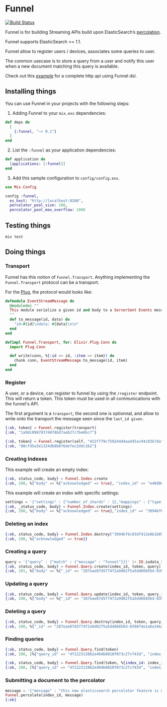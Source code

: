# Funnel

[![Build Status](https://travis-ci.org/chatgris/funnel.png?branch=master)](https://travis-ci.org/chatgris/funnel)

Funnel is for building Streaming APIs build upon ElasticSearch’s
[percolation](http://www.elasticsearch.org/guide/en/elasticsearch/reference/current/search-percolate.html).

Funnel supports ElasticSearch >= 1.1.

Funnel allow to register users / devices, associates some queries to user.

The common usecase is to store a query from a user and notify this user when a
new document matching this query is available.

Check out this [example](https://github.com/AF83/funnel_http) for a complete http api using Funnel dsl.

## Installing things

You can use Funnel in your projects with the following steps:

1. Adding Funnel to your `mix.exs` dependencies:

  ```elixir
  def deps do
    [
      {:funnel, "~> 0.1"}
    ]
  end
  ```

2. List the `:funnel` as your application dependencies:

  ```elixir
  def application do
    [applications: [:funnel]]
  end
  ```

3. Add this sample configuration to `config/config.exs`.

  ```elixir
  use Mix.Config

  config :funnel,
    es_host: "http://localhost:9200",
    percolator_pool_size: 100,
    percolator_pool_max_overflow: 1000
  ```

## Testing things

``` shell
mix test
```

## Doing things

### Transport

Funnel has this notion of `Funnel.Transport`. Anything implementing the
`Funnel.Transport` protocol can be a transport.

For the [Plug](https://github.com/elixir-lang/plug), the protocol would looks
like:

```elixir
defmodule EventStreamMessage do
  @moduledoc ""
  This module serialize a given id and body to a ServerSent Events message.
  ""
  def to_message(id, data) do
    "id:#{id}\ndata: #{data}\n\n"
  end
end

defimpl Funnel.Transport, for: Elixir.Plug.Conn do
  import Plug.Conn

  def write(conn, %{:id => id, :item => item}) do
    chunk conn, EventStreamMessage.to_message(id, item)
  end
end
```

### Register

A user, or a device, can register to funnel by using the `/register` endpoint.
This will return a token. This token must be used in all communications with the
funnel's API.

The first argument is a `transport`, the second one is optionnal, and allow to
write onto the transport the message seen since the `last_id given`.

```elixir
{:ok, token} = Funnel.register(transport)
{:ok, "1a9dc09879374878bd7aab27c7be6bc7"}

{:ok, token} = Funnel.register(self, "422f779c759244d4aad45ac94c83b7da")
{:ok, "80cfd5a3e1324db8b076defec2ddc1b2"}
```

### Creating Indexes

This example will create an empty index:

```elixir
{:ok, status_code, body} = Funnel.Index.create
{:ok, 200, %{"body" => %{"acknowledged" => true}, "index_id" => "e4680d88db914ed4854acb8a1a8f317d"}}
```

This example will create an index with specific settings:

``` elixir
settings = '{"settings" : {"number_of_shards" : 1},"mappings" : {"type1" :{"_source" : { "enabled" : false },"properties" : {"field1" : { "type" :"string", "index" : "not_analyzed" }}}}}' |> IO.iodata_to_binary
{:ok, _status_code, body} = Funnel.Index.create(settings)
{:ok, 200, %{"body" => %{"acknowledged" => true},"index_id" => "3994bf6c03df412e8b1b05d4aca7a83c"}}
```


### Deleting an index

``` elixir
{:ok, status_code, body} = Funnel.Index.destroy("3994bf6c03df412e8b1b05d4aca7a83c")
{:ok, 200, %{"acknowledged" => true}}
```

### Creating a query

``` elixir
query = '{"query" : {"match" : {"message" : "funnel"}}}' |> IO.iodata_to_binary
{:ok, status_code, body} = Funnel.Query.create(index_id, token, query)
{:ok, 201, %{"body" => %{"_id" => "287eae87d5774f2a9d02f5a5dd66856d-0398f4e1a6a34ea4b7ede0c1b7f40f38", "_index" => "3994bf6c03df412e8b1b05d4aca7a83c_dev", "_type" => ".percolator", "_version" => 1, "created" => true}, "index_id" => "3994bf6c03df412e8b1b05d4aca7a83c", "query_id" => "0398f4e1a6a34ea4b7ede0c1b7f40f38"}}
```

### Updating a query

``` elixir
{:ok, status_code, body} = Funnel.Query.update(index_id, token, query_id, query)
{:ok, 200, %{"body" => %{"_id" => "287eae87d5774f2a9d02f5a5dd66856d-0398f4e1a6a34ea4b7ede0c1b7f40f38", "_index" => "3994bf6c03df412e8b1b05d4aca7a83c_dev", "_type" => ".percolator", "_version" => 2, "created" => false}, "index_id" => "3994bf6c03df412e8b1b05d4aca7a83c", "query_id" => "0398f4e1a6a34ea4b7ede0c1b7f40f38"}}
```

### Deleting a query

``` elixir
{:ok, status_code, body} = Funnel.Query.destroy(index_id, token, query_id)
{:ok, 200, %{"_id" => "287eae87d5774f2a9d02f5a5dd66856d-0398f4e1a6a34ea4b7ede0c1b7f40f38", "_index" => "3994bf6c03df412e8b1b05d4aca7a83c_dev", "_type" => ".percolator", "_version" => 3, "found" => true}}
```

### Finding queries

``` elixir
{:ok, status_code, body} = Funnel.Query.find(token)
{:ok, 200, [%{"query_id" => "4f122313862e494b8810f073c27cf43d", "index_id" => "b79d2e9ff8c949e08ba98c4d8c216547", "score" => 1.0}]}

{:ok, status_code, body} = Funnel.Query.find(token, %{index_id: index_id})
{:ok, 200, [%{"query_id" => "4f122313862e494b8810f073c27cf43d", "index_id" => "b79d2e9ff8c949e08ba98c4d8c216547", "score" => 1.0}]}
```

### Submitting a document to the percolator

``` elixir
message = '{"message" : "this new elasticsearch percolator feature is nice, borat style"}' |> IO.iodata_to_binary
Funnel.percolate(index_id, message)
{:ok}
```
